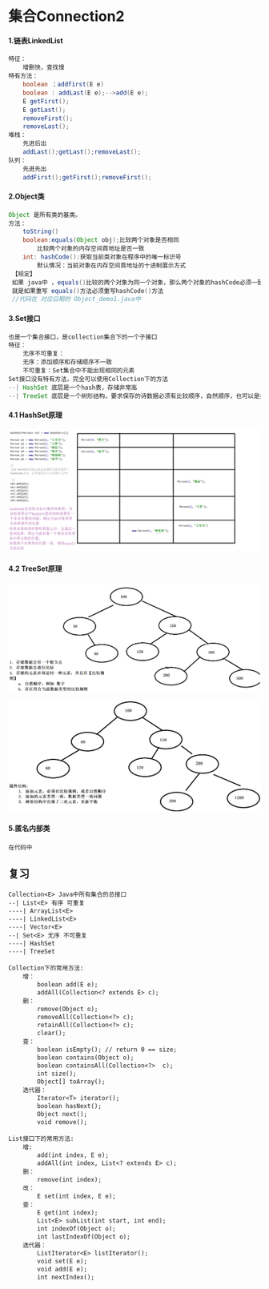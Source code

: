 # 集合Connection2

#### 1.链表LinkedList

```java
特征：
	增删快，查找慢
特有方法：
	boolean ：addfirst(E e)
    boolean : addLast(E e);-->add(E e);
	E getFirst();
	E getLast();
	removeFirst();
	removeLast();
堆栈：
	先进后出
	addLast();getLast();removeLast();
队列：
	先进先出
	addFirst();getFirst();removeFirst();
```

#### 2.Object类

```java
Object 是所有类的基类。
方法：
	toString()
    boolean:equals(Object obj);比较两个对象是否相同
    	比较两个对象的内存空间首地址是否一致
    int: hashCode():获取当前类对象在程序中的唯一标识号
    	默认情况：当前对象在内存空间首地址的十进制展示方式
 【规定】
 如果 java中 ，equals()比较的两个对象为同一个对象，那么两个对象的hashCode必须一致。
 就是如果重写 equals()方法必须重写hashCode()方法
 //代码在 对应日期的 Object_demo1.java中
```

#### 3.Set接口

```java
也是一个集合接口，是collection集合下的一个子接口
特征：
	无序不可重复：
	无序：添加顺序和存储顺序不一致
	不可重复：Set集合中不能出现相同的元素
Set接口没有特有方法，完全可以使用Collection下的方法
--| HashSet 底层是一个hash表，存储非常高
--| TreeSet 底层是一个树形结构，要求保存的诗数据必须有比较顺序，自然顺序，也可以是类自带的顺序
```

#### 4.1 HashSet原理

![HashSet存储原理](./img/HashSet存储原理.png)

#### 4.2 TreeSet原理

![TreeSet存储原理](./img/TreeSet存储原理.png)

![TreeSet底层](./img/TreeSet底层.png)

#### 5.匿名内部类

```
在代码中
```

## 复习

```
Collection<E> Java中所有集合的总接口
--| List<E> 有序 可重复
----| ArrayList<E> 
----| LinkedList<E>
----| Vector<E>
--| Set<E> 无序 不可重复
----| HashSet
----| TreeSet

Collection下的常用方法:
	增：
		boolean add(E e);
		addAll(Collection<? extends E> c);
	删：
		remove(Object o);
		removeAll(Collection<?> c);
		retainAll(Collection<?> c);
		clear();
	查：
		boolean isEmpty(); // return 0 == size;
		boolean contains(Object o);
		boolean containsAll(Collection<?>  c);
		int size();
		Object[] toArray();
	迭代器：
		Iterator<T> iterator();
		boolean hasNext();
		Object next();
		void remove();

List接口下的常用方法:
	增:
		add(int index, E e);
		addAll(int index, List<? extends E> c);
	删：
		remove(int index);
 	改：
 		E set(int index, E e);
	查：
		E get(int index);
		List<E> subList(int start, int end);
		int indexOf(Object o);
		int lastIndexOf(Object o);
	迭代器：
		ListIterator<E> listIterator();
		void set(E e);
		void add(E e);
		int nextIndex();
```

